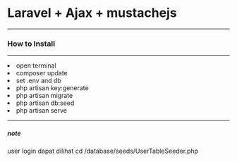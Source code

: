 <h1>Laravel + Ajax + mustachejs</h1>
<hr>
<h3>How to Install</h3>
<hr>
<p>
    <li>open terminal</li>
    <li>composer update</li>
    <li>set .env and db</li>
    <li>php artisan key:generate</li>
    <li>php artisan migrate</li>
    <li>php artisan db:seed</li>
    <li>php artisan serve</li>
</p>
<hr>
<h5>note</h5>
<p>user login dapat dilihat cd /database/seeds/UserTableSeeder.php</p>



